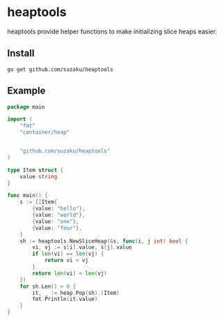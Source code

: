 # heaptools

heaptools provide helper functions to make initializing slice heaps easier.

## Install

`go get github.com/suzaku/heaptools`

## Example

```go
package main

import (
    "fmt"
    "container/heap"


    "github.com/suzaku/heaptools"
)

type Item struct {
	value string
}

func main() {
    s := []Item{
        {value: "hello"},
        {value: "world"},
        {value: "one"},
        {value: "four"},
    }
    sh := heaptools.NewSliceHeap(&s, func(i, j int) bool {
        vi, vj := s[i].value, s[j].value
        if len(vi) == len(vj) {
            return vi < vj
        }
        return len(vi) < len(vj)
    })
    for sh.Len() > 0 {
        it, _ := heap.Pop(sh).(Item)
        fmt.Println(it.value)
    }
}
```


